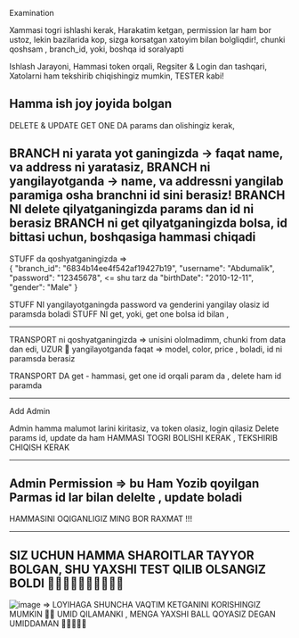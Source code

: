 Examination

Xammasi togri ishlashi kerak, Harakatim ketgan,
permission lar ham bor ustoz, lekin bazilarida kop, sizga korsatgan xatoyim bilan bolgliqdir!, chunki qoshsam , branch_id, yoki, boshqa id soralyapti

Ishlash Jarayoni,
Hammasi token orqali, Regsiter & Login dan tashqari,
Xatolarni ham tekshirib chiqishingiz mumkin, TESTER kabi!

Hamma ish joy joyida bolgan 
-------------------------------------------------------------------------------------------------
DELETE & UPDATE GET ONE DA params dan olishingiz kerak,

BRANCH ni yarata yot ganingizda -> faqat name, va address ni yaratasiz,
BRANCH ni yangilayotganda -> name, va addressni yangilab paramiga osha branchni id sini berasiz!
BRANCH NI delete qilyatganingizda params dan id ni berasiz
BRANCH ni get qilyatganingizda  bolsa, id bittasi uchun, boshqasiga hammasi chiqadi
------------------------------------------------------------------------------------------------------
STUFF da qoshyatganingizda =>  
{
    "branch_id": "6834b14ee4f542af19427b19",
    "username": "Abdumalik",
    "password": "12345678",                  <= shu tarz da
     "birthDate": "2010-12-11",
    "gender": "Male"
}


STUFF NI yangilayotganingda password va genderini yangilay olasiz id paramsda boladi
STUFF NI get, yoki, get one bolsa id bilan , 

-----------------------------------------------------------------------------------------------------

TRANSPORT ni qoshyatganingizda => unisini ololmadimm, chunki from data dan edi, UZUR 🤝
yangilayotganda faqat => model, color, price , boladi, id ni paramsda berasiz

TRANSPORT DA get - hammasi, get one id orqali param da , delete ham id paramda

------------------------------------------------------------------------------------------------

Add Admin

Admin hamma malumot larini kiritasiz, va token olasiz, login qilasiz
Delete params id, update da ham
HAMMASI TOGRI BOLISHI KERAK , TEKSHIRIB CHIQISH KERAK

----------------------------------------------------------------------------------------

Admin Permission => 
bu Ham Yozib qoyilgan
Parmas id lar bilan delelte , update boladi
-----------------------------------------------------------------------------------------------

HAMMASINI OQIGANLIGIZ MING BOR RAXMAT !!!

--------------------------------------------------------------
SIZ UCHUN HAMMA SHAROITLAR TAYYOR BOLGAN, SHU YAXSHI TEST QILIB OLSANGIZ BOLDI 👏👏👏👏👏👏👏👏👏👏
--------------------------------------------------------------

![image](https://github.com/user-attachments/assets/c41cf2d5-90db-4b97-91cd-c0b1f0d69ef9) => LOYIHAGA SHUNCHA VAQTIM KETGANINI KORISHINGIZ MUMKIN 🤝👏
UMID QILAMANKI , MENGA YAXSHI BALL QOYASIZ DEGAN UMIDDAMAN 👏🚀🌟🌟🎊

